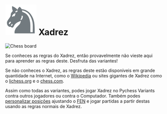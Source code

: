 # ![Chess](https://github.com/gbtami/pychess-variants/blob/master/static/icons/chess.svg) Xadrez

![Chess board](https://github.com/gbtami/pychess-variants/blob/master/static/images/CVariantsGuide/Chess.png?raw=true)

Se conheces as regras do Xadrez, então provavelmente não vieste aqui para aprender as regras deste. Desfruta das variantes!

Se não conheces o Xadrez, as regras deste estão disponíveis em grande quantidade na Internet, como o [Wikipedia](https://pt.wikipedia.org/wiki/Xadrez) ou sites gigantes de Xadrez como o [lichess.org](https://lichess.org/learn) e o [chess.com](https://www.chess.com/lessons).

Assim como todas as variantes, podes jogar Xadrez no Pychess Variants contra outros jogadores ou contra o Computador. Também podes [personalizar posições](https://www.pychess.org/editor/chess) ajustando o [FEN](https://en.wikipedia.org/wiki/Forsyth%E2%80%93Edwards_Notation) e jogar partidas a partir destas usando as regras normais de Xadrez.
